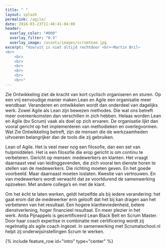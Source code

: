 ```yaml
---
title: " "
layout: splash
permalink: /agile/
date: 2016-03-23T11:48:41-04:00
header:
  overlay_color: "#000"
  overlay_filter: "0.5"
  overlay_image: /assets/images/scrumteam.jpg
excerpt: "Vooruit is niet altijd rechtdoor <br>~Martin Bril~
<br>
	<br>
	<br>
	<br>
	<br>
	<br>
	<br>"
---
```


<p>
Zie Ontwikkeling ziet de kracht van kort cyclisch organiseren en sturen. Op een vrij eenvoudige manier maken Lean en Agile een organisatie meer wendbaar. Veranderen en ontwikkelen wordt dan onderdeel van dagelijks werk. Zowel Agile als Lean zijn bewezen methodes. Die wat ons betreft meer overeenkomsten dan verschillen in zich hebben. Helaas worden Lean en Agile (bv Scrum) vaak als doel op zich ervaren. De organisatie lijkt dan vooral gericht op het implementeren van methodieken en overlegvormen. Wat Zie Ontwikkeling betreft, zijn de mensen die de werkzaamheden uitvoeren belangrijker dan de tools die zij gebruiken.
</p>
<p>
Lean of Agile. Het is veel meer nog een filosofie, dan een set van hulpmiddelen. Het is een filosofie die erop gericht is om continu te verbeteren. Gericht op mensen: medewerkers en klanten. Het vraagt daarnaast veel van leidinggevenden, die zich vooral ten dienste horen te stellen van de medewerkers. Die richting moeten geven. En het goede voorbeeld. Maar daarnaast moeten loslaten. Kwestie van vertrouwen. En van medewerkers wordt verwacht dat ze voortdurend de samenwerking opzoeken. Met andere collega’s en met de klant.
</p>
<p>
Om het ècht te laten werken, geldt hetzelfde als bij iedere verandering: het gaat erom dat de medewerker erin gelooft dat het bij kan dragen aan het verbeteren van het resultaat. Een hogere klanttevredenheid, betere dienstverlening, hoger financieel resultaat. En  meer plezier in het werk. Anita Pijnappels is gecertificeerd Lean Black Belt en Scrum Master. Door haar coach expertise in combinatie met certificering wordt zij regelmatig als agile coach ingezet. In samenwerking met Scrumatschool.nl helpt zij onderwijsinstellingen Scrum te werken.
</p>


{% include feature_row id="intro" type="center" %}

